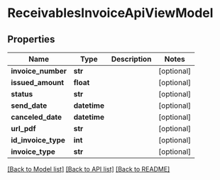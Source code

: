 # ReceivablesInvoiceApiViewModel

## Properties
Name | Type | Description | Notes
------------ | ------------- | ------------- | -------------
**invoice_number** | **str** |  | [optional] 
**issued_amount** | **float** |  | [optional] 
**status** | **str** |  | [optional] 
**send_date** | **datetime** |  | [optional] 
**canceled_date** | **datetime** |  | [optional] 
**url_pdf** | **str** |  | [optional] 
**id_invoice_type** | **int** |  | [optional] 
**invoice_type** | **str** |  | [optional] 

[[Back to Model list]](../README.md#documentation-for-models) [[Back to API list]](../README.md#documentation-for-api-endpoints) [[Back to README]](../README.md)

